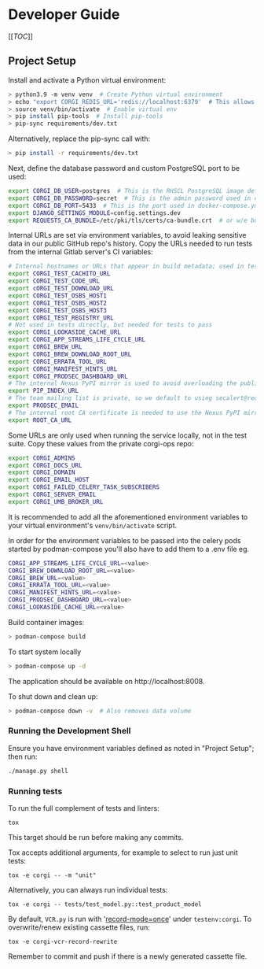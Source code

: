 # Developer Guide

[[_TOC_]]

## Project Setup

Install and activate a Python virtual environment:
```bash
> python3.9 -m venv venv  # Create Python virtual environment
> echo "export CORGI_REDIS_URL='redis://localhost:6379'  # This allows running celery inspect commands in a local shell" >> venv/bin/activate
> source venv/bin/activate  # Enable virtual env
> pip install pip-tools  # Install pip-tools
> pip-sync requirements/dev.txt
```

Alternatively, replace the pip-sync call with:
```bash
> pip install -r requirements/dev.txt
```

Next, define the database password and custom PostgreSQL port to be used:

```bash
export CORGI_DB_USER=postgres  # This is the RHSCL PostgreSQL image default admin username
export CORGI_DB_PASSWORD=secret  # This is the admin password used in docker-compose.yml
export CORGI_DB_PORT=5433  # This is the port used in docker-compose.yml
export DJANGO_SETTINGS_MODULE=config.settings.dev
export REQUESTS_CA_BUNDLE=/etc/pki/tls/certs/ca-bundle.crt  # or w/e bundle contains at least the internal root CA cert
```

Internal URLs are set via environment variables, to avoid leaking sensitive data in our public GitHub repo's history.
Copy the URLs needed to run tests from the internal Gitlab server's CI variables:
```bash
# Internal hostnames or URLs that appear in build metadata; used in tests
export CORGI_TEST_CACHITO_URL
export CORGI_TEST_CODE_URL
export cORGI_TEST_DOWNLOAD_URL
export CORGI_TEST_OSBS_HOST1
export CORGI_TEST_OSBS_HOST2
export CORGI_TEST_OSBS_HOST3
export CORGI_TEST_REGISTRY_URL
# Not used in tests directly, but needed for tests to pass
export CORGI_LOOKASIDE_CACHE_URL
export CORGI_APP_STREAMS_LIFE_CYCLE_URL
export CORGI_BREW_URL
export CORGI_BREW_DOWNLOAD_ROOT_URL
export CORGI_ERRATA_TOOL_URL
export CORGI_MANIFEST_HINTS_URL
export CORGI_PRODSEC_DASHBOARD_URL
# The internal Nexus PyPI mirror is used to avoid overloading the public PyPI service
export PIP_INDEX_URL
# The team mailing list is private, so we default to using secalert@redhat.com as our public contact address instead
export PRODSEC_EMAIL
# The internal root CA certificate is needed to use the Nexus PyPI mirror and other internal Red Hat services
export ROOT_CA_URL
```

Some URLs are only used when running the service locally, not in the test suite.
Copy these values from the private corgi-ops repo:
```bash
export CORGI_ADMINS
export CORGI_DOCS_URL
export CORGI_DOMAIN
export CORGI_EMAIL_HOST
export CORGI_FAILED_CELERY_TASK_SUBSCRIBERS
export CORGI_SERVER_EMAIL
export CORGI_UMB_BROKER_URL
```

It is recommended to add all the aforementioned environment variables to your virtual
environment's `venv/bin/activate` script.

In order for the environment variables to be passed into the celery pods started by podman-compose you'll also have to
add them to a .env file eg.
```bash
CORGI_APP_STREAMS_LIFE_CYCLE_URL=<value>
CORGI_BREW_DOWNLOAD_ROOT_URL=<value>
CORGI_BREW_URL=<value>
CORGI_ERRATA_TOOL_URL=<value>
CORGI_MANIFEST_HINTS_URL=<value>
CORGI_PRODSEC_DASHBOARD_URL=<value>
CORGI_LOOKASIDE_CACHE_URL=<value>
```

Build container images:
```bash
> podman-compose build
```

To start system locally
```bash
> podman-compose up -d
```

The application should be available on http://localhost:8008.

To shut down and clean up: 
```bash
> podman-compose down -v  # Also removes data volume
```

### Running the Development Shell

Ensure you have environment variables defined as noted in "Project Setup"; then run:

```bash
./manage.py shell
```

### Running tests

To run the full complement of tests and linters:
```
tox
```
This target should be run before making any commits.

Tox accepts additional arguments, for example to select to run just unit tests:
```
tox -e corgi -- -m "unit"
```
Alternatively, you can always run individual tests:
```
tox -e corgi -- tests/test_model.py::test_product_model
```

By default, `VCR.py` is run with '[record-mode=once](https://vcrpy.readthedocs.io/en/latest/usage.html#once)'
under `testenv:corgi`. To overwrite/renew existing cassette files, run:
```
tox -e corgi-vcr-record-rewrite
```

Remember to commit and push if there is a newly generated cassette file. 
